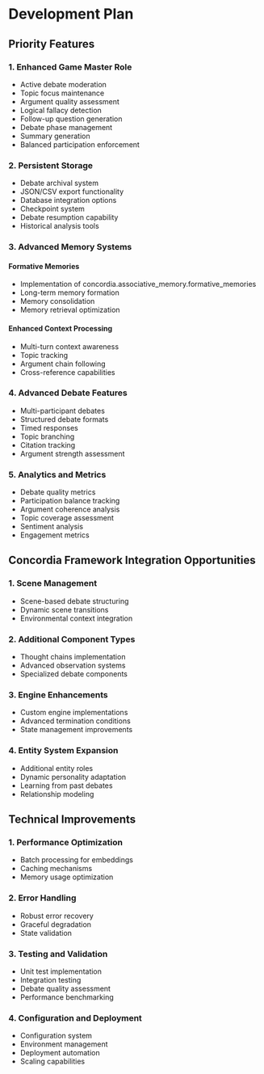 # Development Plan

## Priority Features

### 1. Enhanced Game Master Role
- Active debate moderation
- Topic focus maintenance
- Argument quality assessment
- Logical fallacy detection
- Follow-up question generation
- Debate phase management
- Summary generation
- Balanced participation enforcement

### 2. Persistent Storage
- Debate archival system
- JSON/CSV export functionality
- Database integration options
- Checkpoint system
- Debate resumption capability
- Historical analysis tools

### 3. Advanced Memory Systems
#### Formative Memories
- Implementation of concordia.associative_memory.formative_memories
- Long-term memory formation
- Memory consolidation
- Memory retrieval optimization

#### Enhanced Context Processing
- Multi-turn context awareness
- Topic tracking
- Argument chain following
- Cross-reference capabilities

### 4. Advanced Debate Features
- Multi-participant debates
- Structured debate formats
- Timed responses
- Topic branching
- Citation tracking
- Argument strength assessment

### 5. Analytics and Metrics
- Debate quality metrics
- Participation balance tracking
- Argument coherence analysis
- Topic coverage assessment
- Sentiment analysis
- Engagement metrics

## Concordia Framework Integration Opportunities

### 1. Scene Management
- Scene-based debate structuring
- Dynamic scene transitions
- Environmental context integration

### 2. Additional Component Types
- Thought chains implementation
- Advanced observation systems
- Specialized debate components

### 3. Engine Enhancements
- Custom engine implementations
- Advanced termination conditions
- State management improvements

### 4. Entity System Expansion
- Additional entity roles
- Dynamic personality adaptation
- Learning from past debates
- Relationship modeling

## Technical Improvements

### 1. Performance Optimization
- Batch processing for embeddings
- Caching mechanisms
- Memory usage optimization

### 2. Error Handling
- Robust error recovery
- Graceful degradation
- State validation

### 3. Testing and Validation
- Unit test implementation
- Integration testing
- Debate quality assessment
- Performance benchmarking

### 4. Configuration and Deployment
- Configuration system
- Environment management
- Deployment automation
- Scaling capabilities
